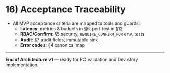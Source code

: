 # 16) Acceptance Traceability

- All MVP acceptance criteria are mapped to tools and guards:
  - **Latency**: metrics & budgets in §6, perf test in §12
  - **RBAC/Confirm**: §5 security, `REQUIRE_CONFIRM_FOR` env, tests
  - **Audit**: §7 audit fields, immutable sink
  - **Error codes**: §4 canonical map

---

**End of Architecture v1** — ready for PO validation and Dev story implementation.

